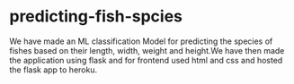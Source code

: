# predicting-fish-spcies
We have made an ML classification Model for predicting the species of fishes based on their length, width, weight and height.We have then made the application using flask and for frontend used html and css and hosted the flask app to heroku.
